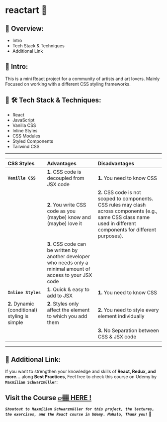 # reactart 🎨

## 📣 Overview:

- Intro
- Tech Stack & Techniques
- Additional Link

## 🔎 Intro:

This is a mini React project for a community of artists and art lovers. Mainly Focused on working with a different CSS styling frameworks.

## 🧰 🛠️ Tech Stack & Techniques:

- React
- JavaScript
- Vanilla CSS
- Inline Styles
- CSS Modules
- Styled Components
- Tailwind CSS

---

| CSS Styles                                     | Advantages                                                                                                     | Disadvantages                                                                                                                                                       |
| :--------------------------------------------- | :------------------------------------------------------------------------------------------------------------- | :------------------------------------------------------------------------------------------------------------------------------------------------------------------ |
| **`Vanilla CSS`**                              | **1.** CSS code is decoupled from JSX code                                                                     | **1.** You need to know CSS                                                                                                                                         |
|                                                | **2.** You write CSS code as you (maybe) know and (maybe) love it                                              | **2.** CSS code is not scoped to components. CSS rules may clash across components (e.g., same CSS class name used in different components for different purposes). |
|                                                | **3.** CSS code can be written by another developer who needs only a minimal amount of access to your JSX code |                                                                                                                                                                     |
| **`Inline Styles`**                            | **1.** Quick & easy to add to JSX                                                                              | **1.** You need to know CSS                                                                                                                                         |
| **2.** Dynamic (conditional) styling is simple | **2.** Styles only affect the element to which you add them                                                    | **2.** You need to style every element individually                                                                                                                 |
|                                                |                                                                                                                | **3.** No Separation between CSS & JSX code                                                                                                                         |

---

## 🔗 Additional Link:

If you want to strengthen your knowledge and skills of **React, Redux, and more...** along **Best Practices**, Feel free to check this course on Udemy by **`Maxmilian Schwarzmüller`**:

## Visit the Course [&#128073;&#127997; **HERE !**](https://www.udemy.com/course/react-the-complete-guide-incl-redux/)

**_`Shoutout to Maxmilian Schwarzmüller for this project, the lectures, the exercises, and the React course in Udemy. Mahalo, Thank you!`_** 🌺
